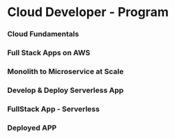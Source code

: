# Cloud Developer - Program 

### Cloud Fundamentals 
### Full Stack Apps on AWS
### Monolith to Microservice at Scale 
### Develop & Deploy Serverless App
### FullStack App - Serverless 
### Deployed APP
